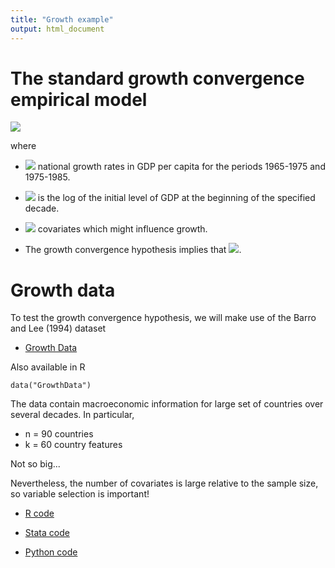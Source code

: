 ```yaml
---
title: "Growth example"
output: html_document
---
```


# The standard growth convergence empirical model

<img src="https://render.githubusercontent.com/render/math?math=Y_{i,T}=\alpha_{0} + \alpha_{1}Y_{i,0} + \sum_{j=1}^{k}\beta_{j}X_{i j} + \varepsilon_{i},\quad i=1,\dots,n">

where 

  - <img src="https://render.githubusercontent.com/render/math?math=Y_{i,T}"> national growth rates in GDP per capita for the periods 1965-1975 and 1975-1985.

  - <img src="https://render.githubusercontent.com/render/math?math=Y_{i,0}"> is the log of the initial level of GDP at the beginning of the specified decade.

  - <img src="https://render.githubusercontent.com/render/math?math=X_{ij}"> covariates which might influence growth.


* The growth convergence hypothesis implies that <img src="https://render.githubusercontent.com/render/math?math=\alpha_1<0">.


# Growth data

To test the growth convergence hypothesis, we will make use of the Barro and Lee (1994) dataset

  * [Growth Data](https://github.com/albarran/TopicsCausalInference/raw/main/data/GrowthData.csv)

Also available in R

```
data("GrowthData")
```

The data contain macroeconomic information for large set of countries over several decades. In particular,

- n = 90 countries
- k = 60 country features

Not so big...

Nevertheless, the number of covariates is large relative to the sample size, so variable selection is important!


   * [R code](https://github.com/albarran/TopicsCausalInference/blob/main/code/Growth.R)
   
   * [Stata code](https://github.com/albarran/TopicsCausalInference/blob/main/code/growth.do)

   * [Python code](https://github.com/albarran/TopicsCausalInference/blob/main/code/growth.do)   
   
   